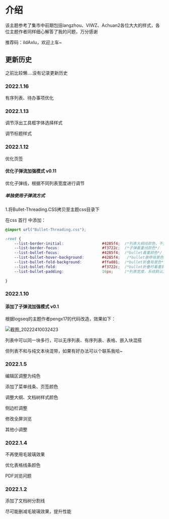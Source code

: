 # 介绍

该主题参考了集市中前期包括langzhou、VIWZ、Achuan2各位大大的样式，各位主题作者同样细心解答了我的问题，万分感谢

推荐码：ildAxIu，欢迎上车~

## 更新历史

之前比较懒....没有记录更新历史

### 2022.1.16

有序列表、待办事项优化

### 2022.1.13

调节浮出工具框字体选择样式

调节标题样式

### 2022.1.12
优化页签
#### 优化子弹流加强模式 v0.11
优化子弹线，根据不同列表宽度进行调节

##### 单独使用子弹流方式
1.将Bullet-Threading.CSS拷贝至主题css目录下

在css 首行 中添加：

```css
@import url("Bullet-Threading.css");

:root {
    --list-border-initial:                 #4285f4;  /*列表大纲线颜色，不要选透明色，选纯色*/
    --list-border-focus:                   #f3722c;  /*子弹着重线颜色*/
    --list-bullet-focus:                   #4285f4;  /*bullet着重颜色*/
    --list-bullet-hover-background:        #4285f4;   /*bullet悬停背景色*/
    --list-bullet-fold-background:         #ffa801;  /*bullet折叠背景色*/
    --list-bullet-fold:                    #f3722c;  /*bullet折叠时着重颜色*/
    --list-bullet-padding:                 16px;     /*列表宽度，系统默认16px*/
    
}
```


### 2022.1.10

#### 添加了子弹流加强模式 v0.1

根据logseq的主题作者pengx17的代码改造，效果如下：

![截图_20222410032423](https://user-images.githubusercontent.com/61633409/148697503-4e30d537-b1c3-44be-b199-da7fe36f6f96.gif)

列表中可以同一块多行，可以无序列表、有序列表、表格、嵌入块混搭

但列表不和与纯文本块混带，如果有好办法可以个联系我哈~

### 2022.1.5

编辑区调整为纯色

添加了菜单线条、页签颜色

调整大纲、文档树样式颜色

侧边栏调整

修改全屏浏览

其他小调整

### 2022.1.4

不再使用毛玻璃效果

优化表格线条颜色

PDF浏览问题

### 2022.1.2

添加了文档树分割线

尽可能删减毛玻璃效果，提升性能
